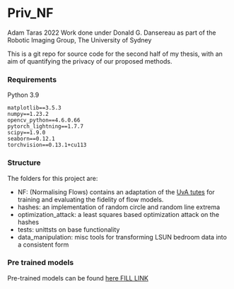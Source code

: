 # Priv_NF   
Adam Taras 2022
Work done under Donald G. Dansereau as part of the Robotic Imaging Group, The University of Sydney

This is a git repo for source code for the second half of my thesis, with an aim of quantifying the privacy of our proposed methods. 

### Requirements

Python 3.9

```
matplotlib==3.5.3
numpy==1.23.2
opencv_python==4.6.0.66
pytorch_lightning==1.7.7
scipy==1.9.0
seaborn==0.12.1
torchvision==0.13.1+cu113
```


### Structure

The folders for this project are:
- NF: (Normalising Flows) contains an adaptation of the [UvA tutes](https://uvadlc-notebooks.readthedocs.io/en/latest/tutorial_notebooks/tutorial11/NF_image_modeling.html) for training and evaluating the fidelity of flow models. 
- hashes: an implementation of random circle and random line extrema
- optimization_attack: a least squares based optimization attack on the hashes
- tests: unittsts on base functionality
- data_manipulation: misc tools for transforming LSUN bedroom data into a consistent form


### Pre trained models

Pre-trained models can be found [here FILL LINK](https://drive.google.com/)


